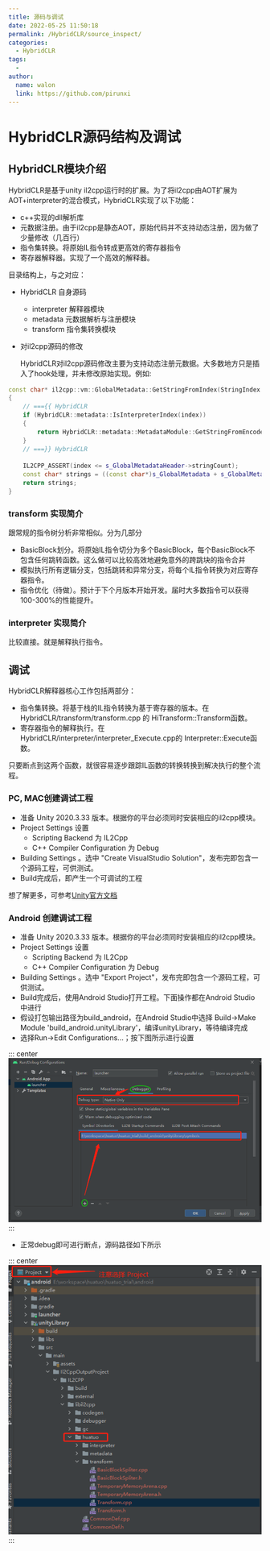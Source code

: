 ```yaml
---
title: 源码与调试
date: 2022-05-25 11:50:18
permalink: /HybridCLR/source_inspect/
categories:
  - HybridCLR
tags:
  - 
author: 
  name: walon
  link: https://github.com/pirunxi
---
```


# HybridCLR源码结构及调试

## HybridCLR模块介绍

HybridCLR是基于unity il2cpp运行时的扩展。为了将il2cpp由AOT扩展为AOT+interpreter的混合模式，HybridCLR实现了以下功能：

- c++实现的dll解析库
- 元数据注册。由于il2cpp是静态AOT，原始代码并不支持动态注册，因为做了少量修改（几百行）
- 指令集转换。将原始IL指令转成更高效的寄存器指令
- 寄存器解释器。实现了一个高效的解释器。

目录结构上，与之对应：

- HybridCLR 自身源码
  - interpreter 解释器模块
  - metadata 元数据解析与注册模块
  - transform 指令集转换模块

- 对il2cpp源码的修改

    HybridCLR对il2cpp源码修改主要为支持动态注册元数据。大多数地方只是插入了hook处理，并未修改原始实现。例如:

```cpp
const char* il2cpp::vm::GlobalMetadata::GetStringFromIndex(StringIndex index)
{
    // ==={{ HybridCLR
    if (HybridCLR::metadata::IsInterpreterIndex(index))
    {
        return HybridCLR::metadata::MetadataModule::GetStringFromEncodeIndex(index);
    }
    // ===}} HybridCLR

    IL2CPP_ASSERT(index <= s_GlobalMetadataHeader->stringCount);
    const char* strings = ((const char*)s_GlobalMetadata + s_GlobalMetadataHeader->stringOffset) + index;
    return strings;
}
```

### transform 实现简介

跟常规的指令树分析非常相似。分为几部分

- BasicBlock划分。将原始IL指令切分为多个BasicBlock，每个BasicBlock不包含任何跳转函数。这么做可以比较高效地避免意外的跨跳块的指令合并
- 模拟执行所有逻辑分支，包括跳转和异常分支，将每个IL指令转换为对应寄存器指令。
- 指令优化（待做）。预计于下个月版本开始开发。届时大多数指令可以获得100-300%的性能提升。

### interpreter 实现简介

比较直接。就是解释执行指令。

## 调试

HybridCLR解释器核心工作包括两部分：

- 指令集转换。将基于栈的IL指令转换为基于寄存器的版本。在 HybridCLR/transform/transform.cpp 的 HiTransform::Transform函数。
- 寄存器指令的解释执行。在 HybridCLR/interpreter/interpreter_Execute.cpp的 Interpreter::Execute函数。

只要断点到这两个函数，就很容易逐步跟踪IL函数的转换转换到解决执行的整个流程。

### PC, MAC创建调试工程

- 准备 Unity 2020.3.33 版本。根据你的平台必须同时安装相应的il2cpp模块。
- Project Settings 设置
  - Scripting Backend 为 IL2Cpp
  - C++ Compiler Configuration 为 Debug
- Building Settings 。选中 "Create VisualStudio Solution"，发布完即包含一个源码工程，可供测试。
- Build完成后，即产生一个可调试的工程

想了解更多，可参考[Unity官方文档](https://docs.unity3d.com/2020.3/Documentation/Manual/windowsstore-debugging-il2cpp.html)

### Android 创建调试工程

- 准备 Unity 2020.3.33 版本。根据你的平台必须同时安装相应的il2cpp模块。
- Project Settings 设置
  - Scripting Backend 为 IL2Cpp
  - C++ Compiler Configuration 为 Debug
- Building Settings 。选中 "Export Project"，发布完即包含一个源码工程，可供测试。
- Build完成后，使用Android Studio打开工程。下面操作都在Android Studio中进行
- 假设打包输出路径为build_android，在Android Studio中选择 Build->Make Module 'build_android.unityLibrary'，编译unityLibrary，等待编译完成
- 选择Run->Edit Configurations...；按下图所示进行设置

::: center
  ![android studio debug](/img/HybridCLR/android_studio_debug.png)
:::

- 正常debug即可进行断点，源码路径如下所示

::: center
  ![android studio debug](/img/HybridCLR/android_studio_project.png)
:::

